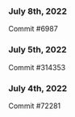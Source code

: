### July 8th, 2022

Commit #6987

### July 5th, 2022

Commit #314353


### July 4th, 2022

Commit #72281
